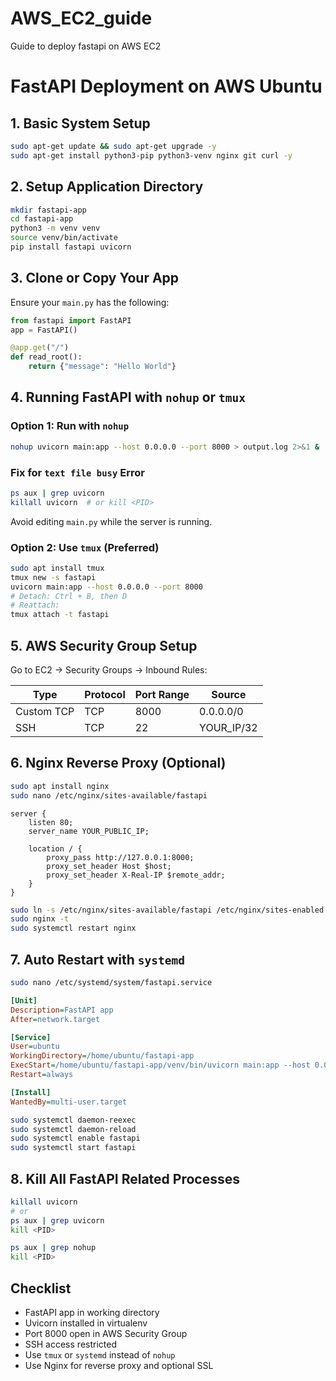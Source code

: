# AWS_EC2_guide
Guide to deploy fastapi on AWS EC2
# FastAPI Deployment on AWS Ubuntu

## 1. Basic System Setup

```bash
sudo apt-get update && sudo apt-get upgrade -y
sudo apt-get install python3-pip python3-venv nginx git curl -y
```

## 2. Setup Application Directory

```bash
mkdir fastapi-app
cd fastapi-app
python3 -m venv venv
source venv/bin/activate
pip install fastapi uvicorn
```

## 3. Clone or Copy Your App

Ensure your `main.py` has the following:

```python
from fastapi import FastAPI
app = FastAPI()

@app.get("/")
def read_root():
    return {"message": "Hello World"}
```

## 4. Running FastAPI with `nohup` or `tmux`

### Option 1: Run with `nohup`

```bash
nohup uvicorn main:app --host 0.0.0.0 --port 8000 > output.log 2>&1 &
```

### Fix for `text file busy` Error

```bash
ps aux | grep uvicorn
killall uvicorn  # or kill <PID>
```

Avoid editing `main.py` while the server is running.

### Option 2: Use `tmux` (Preferred)

```bash
sudo apt install tmux
tmux new -s fastapi
uvicorn main:app --host 0.0.0.0 --port 8000
# Detach: Ctrl + B, then D
# Reattach:
tmux attach -t fastapi
```

##  5. AWS Security Group Setup

Go to EC2 → Security Groups → Inbound Rules:

| Type        | Protocol | Port Range | Source     |
|-------------|----------|------------|------------|
| Custom TCP  | TCP      | 8000       | 0.0.0.0/0  |
| SSH         | TCP      | 22         | YOUR_IP/32 |

##  6. Nginx Reverse Proxy (Optional)

```bash
sudo apt install nginx
sudo nano /etc/nginx/sites-available/fastapi
```

```nginx
server {
    listen 80;
    server_name YOUR_PUBLIC_IP;

    location / {
        proxy_pass http://127.0.0.1:8000;
        proxy_set_header Host $host;
        proxy_set_header X-Real-IP $remote_addr;
    }
}
```

```bash
sudo ln -s /etc/nginx/sites-available/fastapi /etc/nginx/sites-enabled
sudo nginx -t
sudo systemctl restart nginx
```

##  7. Auto Restart with `systemd`

```bash
sudo nano /etc/systemd/system/fastapi.service
```

```ini
[Unit]
Description=FastAPI app
After=network.target

[Service]
User=ubuntu
WorkingDirectory=/home/ubuntu/fastapi-app
ExecStart=/home/ubuntu/fastapi-app/venv/bin/uvicorn main:app --host 0.0.0.0 --port 8000
Restart=always

[Install]
WantedBy=multi-user.target
```

```bash
sudo systemctl daemon-reexec
sudo systemctl daemon-reload
sudo systemctl enable fastapi
sudo systemctl start fastapi
```

##  8. Kill All FastAPI Related Processes

```bash
killall uvicorn
# or
ps aux | grep uvicorn
kill <PID>
```

```bash
ps aux | grep nohup
kill <PID>
```

##  Checklist

-  FastAPI app in working directory
-  Uvicorn installed in virtualenv
-  Port 8000 open in AWS Security Group
-  SSH access restricted
-  Use `tmux` or `systemd` instead of `nohup`
-  Use Nginx for reverse proxy and optional SSL
